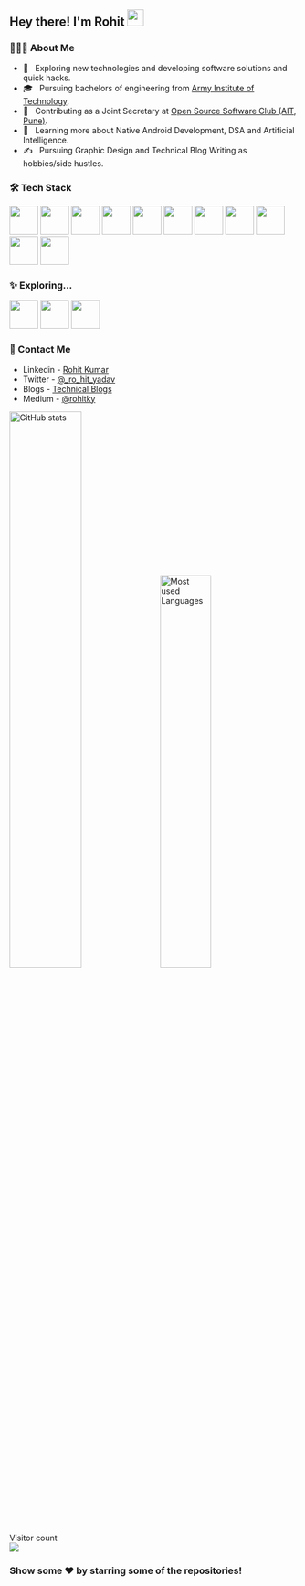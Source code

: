<h2> Hey there! I'm Rohit <img src="https://github.com/piyushP7pravin/piyushP7pravin/blob/master/Hi.gif" width="29px"></h2>

<h3> 👨🏻‍💻 About Me </h3>

- 🤔 &nbsp; Exploring new technologies and developing software solutions and quick hacks.
- 🎓 &nbsp; Pursuing bachelors of engineering from <a href="https://www.aitpune.com/">Army Institute of Technology</a>.
- 💼 &nbsp; Contributing as a Joint Secretary at <a href="https://www.aitoss.club">Open Source Software Club (AIT, Pune)</a>.
- 🌱 &nbsp; Learning more about Native Android Development, DSA and Artificial Intelligence.
- ✍️ &nbsp; Pursuing Graphic Design and Technical Blog Writing as hobbies/side hustles.

<h3>🛠 Tech Stack</h3>

<code><a href="https://developer.android.com/" target="_blank"><img height="50" src="https://www.vectorlogo.zone/logos/android/android-ar21.svg"></a></code>
<code><a href="https://kotlinlang.org/" target="_blank"><img height="50" src="https://www.vectorlogo.zone/logos/kotlinlang/kotlinlang-ar21.svg"></a></code>
<code><a href="https://nodejs.org/en/" target="_blank"><img height="50" src="https://www.vectorlogo.zone/logos/nodejs/nodejs-ar21.svg"></a></code>
<code><a href="https://developer.mozilla.org/en-US/docs/Web/JavaScript" target="_blank"><img height="50" src="https://www.vectorlogo.zone/logos/javascript/javascript-ar21.svg"></a></code>
<code><a href="https://nodejs.org/en/" target="_blank"><img height="50" src="https://www.vectorlogo.zone/logos/python/python-ar21.svg"></a></code>
<code><a href="https://flask.palletsprojects.com/en/2.0.x/" target="_blank"><img height="50" src="https://www.vectorlogo.zone/logos/pocoo_flask/pocoo_flask-ar21.svg"></a></code>
<code><a href="https://firebase.google.com/" target="_blank"><img height="50" src="https://www.vectorlogo.zone/logos/firebase/firebase-ar21.svg"></a></code>
<code><a href="https://nodejs.org/en/" target="_blank"><img height="50" src="https://www.vectorlogo.zone/logos/mongodb/mongodb-ar21.svg"></a></code>
<code><a href="https://nodejs.org/en/" target="_blank"><img height="50" src="https://www.vectorlogo.zone/logos/expressjs/expressjs-ar21.svg"></a></code>
<code><a href="https://nodejs.org/en/" target="_blank"><img height="50" src="https://www.vectorlogo.zone/logos/getpostman/getpostman-ar21.svg"></a></code>
<code><a href="https://github.com/The-Fuse" target="_blank"><img height="50" src="https://www.vectorlogo.zone/logos/github/github-ar21.svg"></a></code>


<h3>✨ Exploring...</h3>

<code><a href="https://reactjs.org/" target="_blank"><img height="50" src="https://www.vectorlogo.zone/logos/reactjs/reactjs-ar21.svg"></a></code>
<code><a href="https://cloud.google.com/" target="_blank"><img height="50" src="https://www.vectorlogo.zone/logos/google_cloud/google_cloud-ar21.svg"></a></code>
<code><a href="https://aws.amazon.com/" target="_blank"><img height="50" src="https://www.vectorlogo.zone/logos/amazon_aws/amazon_aws-ar21.svg"></a></code>

<h3>💬 Contact Me</h3>

- Linkedin - <a href="https://www.linkedin.com/in/rohitkumar-yadav/">Rohit Kumar</a>
- Twitter - <a href="https://twitter.com/_ro_hit_yadav">@_ro_hit_yadav</a>
- Blogs - <a href="http://rohitkumary.blogspot.com/"> Technical Blogs<a/>
- Medium - <a href="https://medium.com/@rohitky"> @rohitky<a/>

<p align="left">
<img src="https://github-readme-stats.vercel.app/api?username=The-Fuse&show_icons=true&count_private=true&include_all_commits=true" alt="GitHub stats"  width="50%"/> &nbsp;
<img src="https://github-readme-stats.vercel.app/api/top-langs/?username=The-Fuse&layout=compact" alt="Most used Languages" width="42%" />
</p>


<p> 
  Visitor count<br>
  <img src="https://profile-counter.glitch.me/The-Fuse/count.svg" />
</p>

<div>

### Show some ❤️ by starring some of the repositories!

</div>

<!--
**The-Fuse/The-Fuse** is a ✨ _special_ ✨ repository because its `README.md` (this file) appears on your GitHub profile.

Here are some ideas to get you started:

- 🔭 I’m currently working on ...
- 🌱 I’m currently learning ...
- 👯 I’m looking to collaborate on ...
- 🤔 I’m looking for help with ...
- 💬 Ask me about ...
- 📫 How to reach me: ...
- 😄 Pronouns: ...
- ⚡ Fun fact: ...
-->
